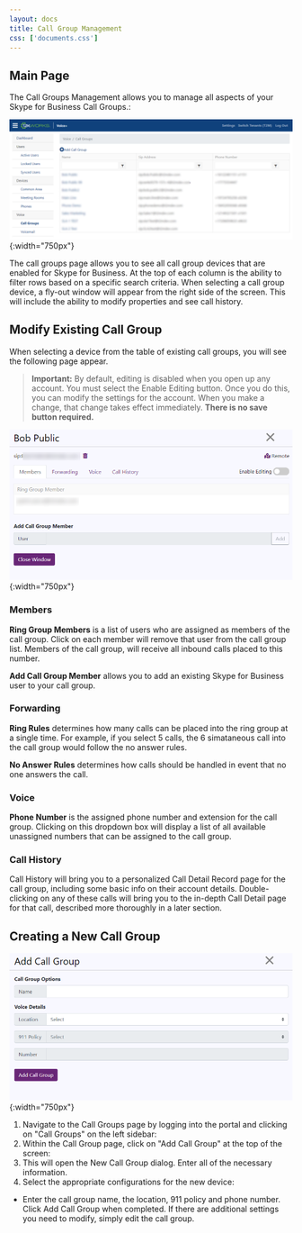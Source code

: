 ```yaml
---
layout: docs
title: Call Group Management
css: ['documents.css']
---
```


## Main Page

The Call Groups Management allows you to manage all aspects of your Skype for Business Call Groups.: 

![Cloud Portal](/assets/images/callgroups.1.png){:width="750px"}

The call groups page allows you to see all call group devices that are enabled for Skype for Business.  At the top of each column is the ability to filter rows based on a specific search criteria.  When selecting a call group device, a fly-out window will appear from the right side of the screen.  This will include the ability to modify properties and see call history.

## Modify Existing Call Group

When selecting a device from the table of existing call groups, you will see the following page appear.

> **Important:** By default, editing is disabled when you open up any account.  You must select the Enable Editing button.  Once you do this, you can modify the settings for the account.  When you make a change, that change takes effect immediately.  **There is no save button required.**

![Cloud Portal](/assets/images/callgroups.2.png){:width="750px"}

### Members

**Ring Group Members** is a list of users who are assigned as members of the call group.  Click on each member will remove that user from the call group list.  Members of the call group, will receive all inbound calls placed to this number.

**Add Call Group Member** allows you to add an existing Skype for Business user to your call group.

### Forwarding

**Ring Rules** determines how many calls can be placed into the ring group at a single time.  For example, if you select 5 calls, the 6 simataneous call into the call group would follow the no answer rules.

**No Answer Rules** determines how calls should be handled in event that no one answers the call.

### Voice

**Phone Number** is the assigned phone number and extension for the call group. Clicking on this dropdown box will display a list of all available unassigned numbers that can be assigned to the call group.  

### Call History

Call History will bring you to a personalized Call Detail Record page for the call group, including some basic info on their account details.  Double-clicking on any of these calls will bring you to the in-depth Call Detail page for that call, described more thoroughly in a later section.

## Creating a New Call Group

![Cloud Portal](/assets/images/callgroups.3.png){:width="750px"}

1. Navigate to the Call Groups page by logging into the portal and clicking on "Call Groups" on the left sidebar: 
2. Within the Call Group page, click on "Add Call Group" at the top of the screen:
3. This will open the New Call Group dialog.  Enter all of the necessary information. 
4. Select the appropriate configurations for the new device: 
- Enter the call group name, the location, 911 policy and phone number.  Click Add Call Group when completed.  If there are additional settings you need to modify, simply edit the call group.
